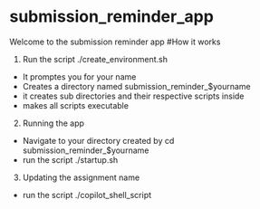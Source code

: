 # submission_reminder_app
Welcome to the submission reminder app 
#How it works
1. Run the script ./create_environment.sh
  - It promptes you for your name
  - Creates a directory named submission_reminder_$yourname
  - it creates sub directories and their respective scripts inside
  - makes all scripts executable
2. Running the app
  - Navigate to your directory created by cd submission_reminder_$yourname
  - run the script ./startup.sh
3. Updating the assignment name
  - run the script ./copilot_shell_script
